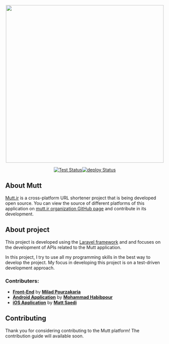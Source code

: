 <p align="center"><a href="https://laravel.com" target="_blank"><img src="https://xenops.ir/mutt.png" width="500"></a></p>

<p align="center">
<a href="https://github.com/mutt-ir/backend/actions/workflows/test.yml"><img src="https://github.com/mutt-ir/backend/actions/workflows/test.yml/badge.svg" alt="Test Status"></a><a href="https://github.com/mutt-ir/backend/actions/workflows/docker.yml"><img src="https://github.com/mutt-ir/backend/actions/workflows/deploy.yml/badge.svg" alt="deploy Status"></a>
    
</p>

## About Mutt

[Mutt.ir](https://mutt.ir) is a cross-platform URL shortener project that is being developed open source. You can view the source of different platforms of this application on <a href="https://github.com/mutt-ir" target="_blank">mutt.ir organization GitHub page</a> and contribute in its development.

## About project

This project is developed using the <a href="https://github.com/laravel/laravel" target="_blank">Laravel framework</a> and and focuses on the development of APIs related to the Mutt application.

In this project, I try to use all my programming skills in the best way to develop the project. My focus in developing this project is on a test-driven development approach.

### Contributers:

- **[Front-End](https://github.ir/mutt-ir)** by **[Milad Pourzakaria](https://github.com/m174d)**
- **[Android Application](https://github.ir/mutt-ir/AndroidApp)** by **[Mohammad Habibpour](https://github.com/mohammadhabibpour)**
- **[iOS Application](https://github.ir/mutt-ir/iOSApplication)** by **[Matt Saedi](https://github.com/MattSaedi)**

## Contributing

Thank you for considering contributing to the Mutt platform! The contribution guide will available soon.
